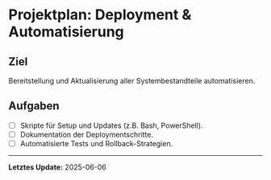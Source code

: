 # Projektplan: Deployment & Automatisierung

## Ziel
Bereitstellung und Aktualisierung aller Systembestandteile automatisieren.

## Aufgaben

- [ ] Skripte für Setup und Updates (z.B. Bash, PowerShell).
- [ ] Dokumentation der Deploymentschritte.
- [ ] Automatisierte Tests und Rollback-Strategien.

---

**Letztes Update:** 2025-06-06
